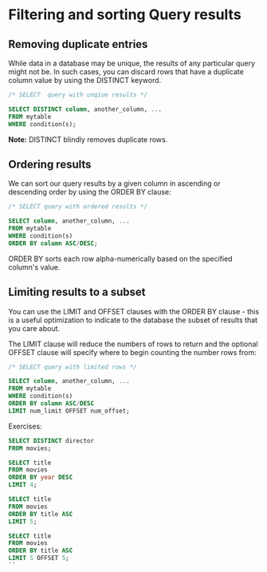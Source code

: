 # Filtering and sorting Query results

## Removing duplicate entries 

While data in a database may be unique, the results of any particular query might not be. In such cases, you can discard rows that have a duplicate column value by using the DISTINCT keyword. 

```sql
/* SELECT  query with unqiue results */

SELECT DISTINCT column, another_column, ...
FROM mytable 
WHERE condition(s);
```

**Note:** DISTINCT blindly removes duplicate rows.

## Ordering results 

We can sort our query results by a given column in ascending or descending order by using the ORDER BY clause:

```sql
/* SELECT query with ordered results */

SELECT column, another_column, ...
FROM mytable
WHERE condition(s)
ORDER BY column ASC/DESC;
```

ORDER BY sorts each row alpha-numerically based on the specified column's value. 

## Limiting results to a subset 

You can use the LIMIT and OFFSET clauses with the ORDER BY clause - this is a useful optimization to indicate to the database the subset of results that you care about. 

The LIMIT clause will reduce the numbers of rows to return and the optional OFFSET clause will specify where to begin counting the number rows from:

```sql
/* SELECT query with limited rows */

SELECT column, another_column, ...
FROM mytable 
WHERE condition(s)
ORDER BY column ASC/DESC
LIMIT num_limit OFFSET num_offset;
```

Exercises:

```sql
SELECT DISTINCT director 
FROM movies; 

SELECT title
FROM movies
ORDER BY year DESC
LIMIT 4;

SELECT title 
FROM movies
ORDER BY title ASC
LIMIT 5;

SELECT title 
FROM movies
ORDER BY title ASC
LIMIT 5 OFFSET 5;
``
